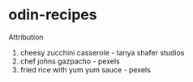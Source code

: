 # odin-recipes

Attribution
1. cheesy zucchini casserole - tanya shafer studios 
2. chef johns gazpacho - pexels
3. fried rice with yum yum sauce - pexels
